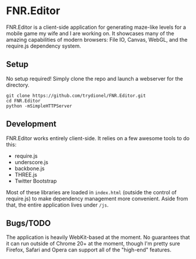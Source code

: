 # FNR.Editor
FNR.Editor is a client-side application for generating maze-like levels for a
mobile game my wife and I are working on. It showcases many of the amazing
capabilities of modern browsers: File IO, Canvas, WebGL, and the require.js
dependency system.

## Setup
No setup required! Simply clone the repo and launch a webserver for the
directory.

    git clone https://github.com/trydionel/FNR.Editor.git
    cd FNR.Editor
    python -mSimpleHTTPServer

## Development
FNR.Editor works entirely client-side. It relies on a few awesome tools to do
this:

* require.js
* underscore.js
* backbone.js
* THREE.js
* Twitter Bootstrap

Most of these libraries are loaded in `index.html` (outside the control of
require.js) to make dependency management more convenient. Aside from that,
the entire application lives under `/js`.

## Bugs/TODO
The application is heavily WebKit-based at the moment. No guarantees that it
can run outside of Chrome 20+ at the moment, though I'm pretty sure Firefox,
Safari and Opera can support all of the "high-end" features.

